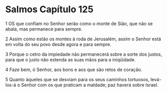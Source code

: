 # Salmos Capítulo 125

1	OS que confiam no Senhor serão como o monte de Sião, que não se abala, mas permanece para sempre.

2	Assim como estão os montes à roda de Jerusalém, assim o Senhor está em volta do seu povo desde agora e para sempre.

3	Porque o cetro da impiedade não permanecerá sobre a sorte dos justos, para que o justo não estenda as suas mãos para a iniqüidade.

4	Faze bem, ó Senhor, aos bons e aos que são retos de coração.

5	Quanto àqueles que se desviam para os seus caminhos tortuosos, levá-los-á o Senhor com os que praticam a maldade; paz haverá sobre Israel.

